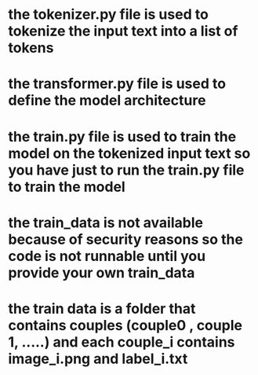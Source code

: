 # the tokenizer.py file is used to tokenize the input text into a list of tokens
# the transformer.py file is used to define the model architecture
# the train.py file is used to train the model on the tokenized input text so you have just to run the train.py file to train the model

# the train_data is not available because of security reasons so the code is not runnable until you provide your own train_data
# the train data is a folder that contains couples (couple0 , couple 1, .....) and each couple_i contains image_i.png and label_i.txt